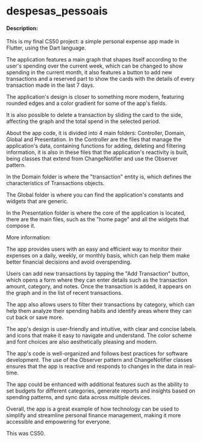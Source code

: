# despesas_pessoais

 
#### Description:
This is my final CS50 project: a simple personal expense app made in Flutter, using the Dart language.

The application features a main graph that shapes itself according to the user's spending over the current week, which can be changed to show spending in the current month, it also features a button to add new transactions and a reserved part to show the cards with the details of every transaction made in the last 7 days.

The application's design is closer to something more modern, featuring rounded edges and a color gradient for some of the app's fields.

It is also possible to delete a transaction by sliding the card to the side, affecting the graph and the total spend in the selected period.

About the app code, it is divided into 4 main folders: Controller, Domain, Global and Presentation.
In the Controller are the files that manage the application's data, containing functions for adding, deleting and filtering information, it is also in these files that the application's reactivity is built, being classes that extend from ChangeNotifier and use the Observer pattern.

In the Domain folder is where the "transaction" entity is, which defines the characteristics of Transactions objects.    

The Global folder is where you can find the application's constants and widgets that are generic.

In the Presentation folder is where the core of the application is located, there are the main files, such as the "home page" and all the widgets that compose it.

 More information:

The app provides users with an easy and efficient way to monitor their expenses on a daily, weekly, or monthly basis, which can help them make better financial decisions and avoid overspending.

Users can add new transactions by tapping the "Add Transaction" button, which opens a form where they can enter details such as the transaction amount, category, and notes. Once the transaction is added, it appears on the graph and in the list of recent transactions.

The app also allows users to filter their transactions by category, which can help them analyze their spending habits and identify areas where they can cut back or save more.

The app's design is user-friendly and intuitive, with clear and concise labels and icons that make it easy to navigate and understand. The color scheme and font choices are also aesthetically pleasing and modern.

The app's code is well-organized and follows best practices for software development. The use of the Observer pattern and ChangeNotifier classes ensures that the app is reactive and responds to changes in the data in real-time.

The app could be enhanced with additional features such as the ability to set budgets for different categories, generate reports and insights based on spending patterns, and sync data across multiple devices.

Overall, the app is a great example of how technology can be used to simplify and streamline personal finance management, making it more accessible and empowering for everyone.

This was CS50.






















